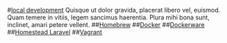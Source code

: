 #[local development](#local-development)
Quisque ut dolor gravida, placerat libero vel, euismod. Quam temere in vitiis, legem sancimus haerentia. 
Plura mihi bona sunt, inclinet, amari petere vellent.
##[Homebrew](#homebrew)
##[Docker](#docker)
##[Dockerware](#dockware)
##[Homestead Laravel](#homestead-laravel)
##[Vagrant](#vagrant)
